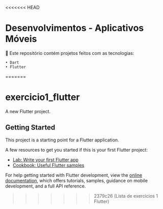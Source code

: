 <<<<<<< HEAD
# Desenvolvimentos - Aplicativos Móveis
 📎 Este repositório contém projetos feitos com as tecnologias: 
 
    • Dart 
    • Flutter
=======
# exercicio1_flutter

A new Flutter project.

## Getting Started

This project is a starting point for a Flutter application.

A few resources to get you started if this is your first Flutter project:

- [Lab: Write your first Flutter app](https://docs.flutter.dev/get-started/codelab)
- [Cookbook: Useful Flutter samples](https://docs.flutter.dev/cookbook)

For help getting started with Flutter development, view the
[online documentation](https://docs.flutter.dev/), which offers tutorials,
samples, guidance on mobile development, and a full API reference.
>>>>>>> 2379c26 (Lista de exercicios 1 Flutter)
